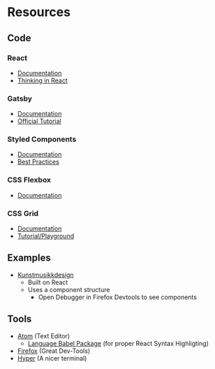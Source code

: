 # Resources

## Code

### React

* [Documentation](https://reactjs.org/docs/hello-world.html)
* [Thinking in React](https://reactjs.org/docs/thinking-in-react.html) 

### Gatsby

* [Documentation](https://www.gatsbyjs.org/docs/)
* [Official Tutorial](https://www.gatsbyjs.org/tutorial/)

### Styled Components

* [Documentation](https://www.styled-components.com/docs)
* [Best Practices](https://www.smashingmagazine.com/2017/01/styled-components-enforcing-best-practices-component-based-systems/)

### CSS Flexbox

* [Documentation](https://developer.mozilla.org/en-US/docs/Web/CSS/CSS_Flexible_Box_Layout)

### CSS Grid

* [Documentation ](https://developer.mozilla.org/en-US/docs/Web/CSS/CSS_Grid_Layout)
* [Tutorial/Playground](https://mozilladevelopers.github.io/playground/css-grid)

## Examples

* [Kunstmusikkdesign](https://kmd.uib.no/en/frontpage)
  * Built on React
  * Uses a component structure
    * Open Debugger in Firefox Devtools to see components

## Tools

* [Atom](https://atom.io/) \(Text Editor\)
  * [Language Babel Package](https://github.com/gandm/language-babel) \(for proper React Syntax Highligting\)
* [Firefox](https://www.mozilla.org/en-US/firefox/) \(Great Dev-Tools\)
* [Hyper](https://hyper.is/) \(A nicer terminal\)



